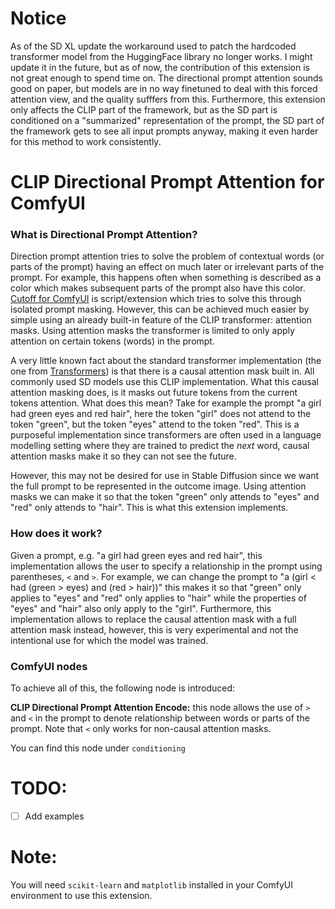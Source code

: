 # Notice
As of the SD XL update the workaround used to patch the hardcoded transformer model from the HuggingFace library no longer works. I might update it in the future, but as of now, the contribution of this extension is not great enough to spend time on. The directional prompt attention sounds good on paper, but models are in no way finetuned to deal with this forced attention view, and the quality sufffers from this. Furthermore, this extension only affects the CLIP part of the framework, but as the SD part is conditioned on a "summarized" representation of the prompt, the SD part of the framework gets to see all input prompts anyway, making it even harder for this method to work consistently.

# CLIP Directional Prompt Attention for ComfyUI
### What is Directional Prompt Attention?
Direction prompt attention tries to solve the problem of contextual words (or parts of the prompt) having an effect on much later or irrelevant parts of the prompt. For example, this happens often when something is described as a color which makes subsequent parts of the prompt also have this color. [Cutoff for ComfyUI](https://github.com/BlenderNeko/ComfyUI_Cutoff) is script/extension which tries to solve this through isolated prompt masking. However, this can be achieved much easier by simple using an already built-in feature of the CLIP transformer: attention masks. Using attention masks the transformer is limited to only apply attention on certain tokens (words) in the prompt.

A very little known fact about the standard transformer implementation (the one from [Transformers](https://github.com/huggingface/transformers)) is that there is a causal attention mask built in. All commonly used SD models use this CLIP implementation. What this causal attention masking does, is it masks out future tokens from the current tokens attention. What does this mean? Take for example the prompt "a girl had green eyes and red hair", here the token "girl" does not attend to the token "green", but the token "eyes" attend to the token "red". This is a purposeful implementation since transformers are often used in a language modelling setting where they are trained to predict the *next* word, causal attention masks make it so they can not see the future.

However, this may not be desired for use in Stable Diffusion since we want the full prompt to be represented in the outcome image. Using attention masks we can make it so that the token "green" only attends to "eyes" and "red" only attends to "hair". This is what this extension implements.


### How does it work?
Given a prompt, e.g. "a girl had green eyes and red hair", this implementation allows the user to specify a relationship in the prompt using parentheses, `<` and `>`. For example, we can change the prompt to "a (girl < had (green > eyes) and (red > hair))" this makes it so that "green" only applies to "eyes" and "red" only applies to "hair" while the properties of "eyes" and "hair" also only apply to the "girl". Furthermore, this implementation allows to replace the causal attention mask with a full attention mask instead, however, this is very experimental and not the intentional use for which the model was trained.

### ComfyUI nodes
To achieve all of this, the following node is introduced:

**CLIP Directional Prompt Attention Encode:** this node allows the use of `>` and `<` in the prompt to denote relationship between words or parts of the prompt. Note that `<` only works for non-causal attention masks.

You can find this node under `conditioning`

# TODO:
- [ ] Add examples

# Note:
You will need `scikit-learn` and `matplotlib` installed in your ComfyUI environment to use this extension.
